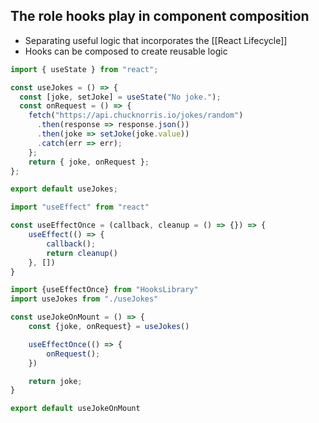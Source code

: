 ## The role hooks play in component composition
- Separating useful logic that incorporates the [[React Lifecycle]] 
- Hooks can be composed to create reusable logic

```js
import { useState } from "react";

const useJokes = () => {
  const [joke, setJoke] = useState("No joke.");
  const onRequest = () => {
    fetch("https://api.chucknorris.io/jokes/random")
      .then(response => response.json())
      .then(joke => setJoke(joke.value))
      .catch(err => err);
    };
    return { joke, onRequest };
};

export default useJokes;
```

```js
import "useEffect" from "react"

const useEffectOnce = (callback, cleanup = () => {}) => {
	useEffect(() => {
		callback();
		return cleanup() 
	}, [])
}
```

``` js
import {useEffectOnce} from "HooksLibrary"
import useJokes from "./useJokes"

const useJokeOnMount = () => {
	const {joke, onRequest} = useJokes()

	useEffectOnce(() => {
		onRequest();
	})

	return joke;
}

export default useJokeOnMount
```